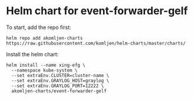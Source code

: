 # Helm chart for event-forwarder-gelf

To start, add the repo first:
```
helm repo add akomljen-charts https://raw.githubusercontent.com/komljen/helm-charts/master/charts/
```

Install the helm chart:
```
helm install --name xing-efg \
  --namespace kube-system \
  --set extraEnv.CLUSTER=cluster-name \
  --set extraEnv.GRAYLOG_HOST=graylog \
  --set extraEnv.GRAYLOG_PORT=12222 \
  akomljen-charts/event-forwarder-gelf
```
